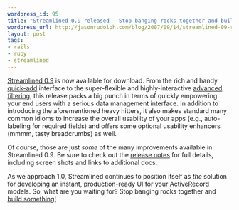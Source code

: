 ```yaml
---
wordpress_id: 95
title: "Streamlined 0.9 released - Stop banging rocks together and build something!"
wordpress_url: http://jasonrudolph.com/blog/2007/09/14/streamlined-09-released-stop-banging-rocks-together-and-build-something/
layout: post
tags:
- rails
- ruby
- streamlined
---
```

[Streamlined 0.9](http://www.streamlinedframework.org/pages/0_9_release_notes "Streamlined 0.9 Release Notes") is now available for download.  From the rich and handy [quick-add](http://trac.streamlinedframework.org/wiki/QuickAdd) interface to the super-flexible and highly-interactive [advanced filtering](http://trac.streamlinedframework.org/wiki/AdvancedFiltering), this release packs a big punch in terms of quickly empowering your end users with a serious data management interface.  In addition to introducing the aforementioned heavy hitters, it also makes standard many common idioms to increase the overall usability of your apps (e.g., auto-labeling for required fields) and offers some optional usability enhancers (mmmm, tasty breadcrumbs) as well.

Of course, those are just *some* of the many improvements available in Streamlined 0.9.  Be sure to check out the [release notes](http://www.streamlinedframework.org/pages/0_9_release_notes "Streamlined 0.9 Release Notes") for full details, including screen shots and links to additional docs.

As we approach 1.0, Streamlined continues to position itself as *the* solution for developing an instant, production-ready UI for your ActiveRecord models.  So, what are you waiting for?  Stop banging rocks together and [build something!](http://streamlinedframework.org "Streamlined")
